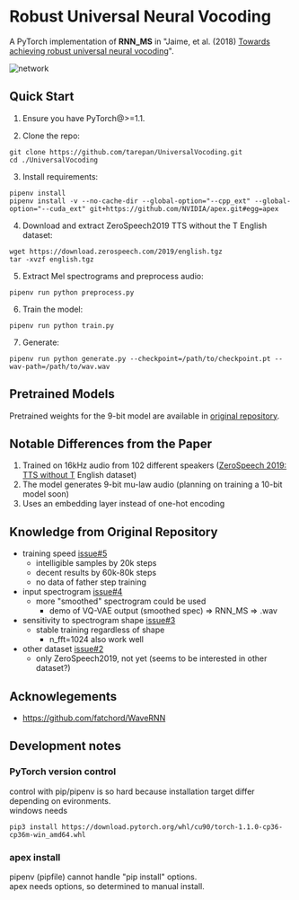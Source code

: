 # Robust Universal Neural Vocoding
A PyTorch implementation of **RNN_MS** in "Jaime, et al. (2018) [Towards achieving robust universal neural vocoding](https://arxiv.org/abs/1811.06292)".
<!-- Audio samples can be found [here](https://bshall.github.io/UniversalVocoding/). -->


![network](network.png?raw=true "Robust Universal Neural Vocoding")

## Quick Start
1. Ensure you have PyTorch@>=1.1.

2. Clone the repo:
  ```
  git clone https://github.com/tarepan/UniversalVocoding.git
  cd ./UniversalVocoding
  ```
3. Install requirements:
  ```
  pipenv install
  pipenv install -v --no-cache-dir --global-option="--cpp_ext" --global-option="--cuda_ext" git+https://github.com/NVIDIA/apex.git#egg=apex
  ```
4. Download and extract ZeroSpeech2019 TTS without the T English dataset:
  ```
  wget https://download.zerospeech.com/2019/english.tgz
  tar -xvzf english.tgz
  ```
5. Extract Mel spectrograms and preprocess audio:
  ```
  pipenv run python preprocess.py
  ```

6. Train the model:
  ```
  pipenv run python train.py
  ```
  
7. Generate:
  ```
  pipenv run python generate.py --checkpoint=/path/to/checkpoint.pt --wav-path=/path/to/wav.wav
  ```

## Pretrained Models
Pretrained weights for the 9-bit model are available in [original repository](https://github.com/bshall/UniversalVocoding/releases/tag/v0.1).

## Notable Differences from the Paper
1. Trained on 16kHz audio from 102 different speakers ([ZeroSpeech 2019: TTS without T](https://zerospeech.com/2019/) English dataset)
2. The model generates 9-bit mu-law audio (planning on training a 10-bit model soon)
3. Uses an embedding layer instead of one-hot encoding

## Knowledge from Original Repository
- training speed [issue#5](https://github.com/bshall/UniversalVocoding/issues/5)
  - intelligible samples by 20k steps
  - decent results by 60k-80k steps
  - no data of father step training
- input spectrogram [issue#4](https://github.com/bshall/UniversalVocoding/issues/4)
  - more "smoothed" spectrogram could be used
    - demo of VQ-VAE output (smoothed spec) => RNN_MS => .wav
- sensitivity to spectrogram shape [issue#3](https://github.com/bshall/UniversalVocoding/issues/3)
  - stable training regardless of shape
    - n_fft=1024 also work well
- other dataset [issue#2](https://github.com/bshall/UniversalVocoding/issues/2)
  - only ZeroSpeech2019, not yet (seems to be interested in other dataset?)

## Acknowlegements
- https://github.com/fatchord/WaveRNN

## Development notes
### PyTorch version control
control with pip/pipenv is so hard because installation target differ depending on evironments.  
windows needs
```
pip3 install https://download.pytorch.org/whl/cu90/torch-1.1.0-cp36-cp36m-win_amd64.whl
```
### apex install
pipenv (pipfile) cannot handle "pip install" options.  
apex needs options, so determined to manual install.    